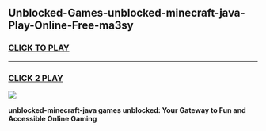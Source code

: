 
## Unblocked-Games-unblocked-minecraft-java-Play-Online-Free-ma3sy
<h3>
<a href="https://premium76.site?title=unblocked-minecraft-java&ref=26A">CLICK TO PLAY</a></h3>
<hr>

<h3>
<a href="https://premium76.site?title=unblocked-minecraft-java&ref=26A">CLICK 2 PLAY</a>
  
</h3>

<a href="https://premium76.site?title=unblocked-minecraft-java&ref=26A"><img src="https://clearcache.store/games.png"></a>


**unblocked-minecraft-java games unblocked: Your Gateway to Fun and Accessible Online Gaming**

